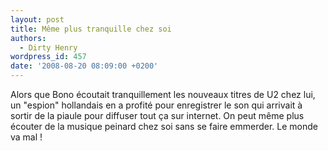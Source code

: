 ```yaml
---
layout: post
title: Même plus tranquille chez soi
authors:
  - Dirty Henry
wordpress_id: 457
date: '2008-08-20 08:09:00 +0200'
---
```

Alors que Bono écoutait tranquillement les nouveaux titres de U2 chez lui, un "espion" hollandais en a profité pour enregistrer le son qui arrivait à sortir de la piaule pour diffuser tout ça sur internet. On peut même plus écouter de la musique peinard chez soi sans se faire emmerder. Le monde va mal !
